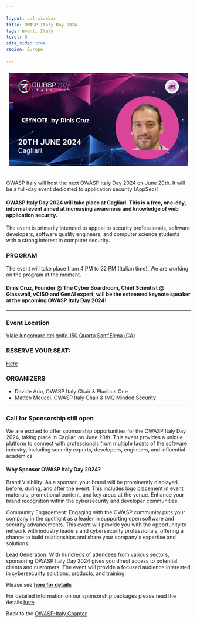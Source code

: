 ```yaml
---

layout: col-sidebar
title: OWASP Italy Day 2024
tags: event, Italy
level: 0
site_side: true
region: Europe

---
```

<img src="https://github.com/OWASP/www-chapter-italy/blob/master/assets/images/OWASPIT2024Top.png?raw=true"/>  

OWASP Italy will host the next OWASP Italy Day 2024 on June 20th. It will be a full-day event dedicated to application security (AppSec)!

#### OWASP Italy Day 2024 will take place at Cagliari. This is a free, one-day, informal event aimed at increasing awareness and knowledge of web application security.

The event is primarily intended to appeal to security professionals, software developers, software quality engineers, and computer science students with a strong interest in computer security. 

### PROGRAM

The event will take place from 4 PM to 22 PM (Italian time). We are working on the program at the moment.

#### Dinis Cruz, Founder @ The Cyber Boardroom, Chief Scientist @ Glasswall, vCISO and GenAI expert, will be the esteemed keynote speaker at the upcoming OWASP Italy Day 2024! ####

---

### Event Location
[Viale lungomare del golfo 150 Quartu Sant'Elena (CA)](https://www.frontemaresardinia.com)

### RESERVE YOUR SEAT:
[Here](https://clicqui.net/2Lst5)

### ORGANIZERS
- Davide Ariu, OWASP Italy Chair & Pluribus One
- Matteo Meucci, OWASP Italy Chair & IMQ Minded Security

---

### Call for Sponsorship still open

We are excited to offer sponsorship opportunities for the OWASP Italy Day 2024, taking place in Cagliari on June 20th. This event provides a unique platform to connect with professionals from multiple facets of the software industry, including security experts, developers, engineers, and influential academics.

#### Why Sponsor OWASP Italy Day 2024?
Brand Visibility: As a sponsor, your brand will be prominently displayed before, during, and after the event. This includes logo placement in event materials, promotional content, and key areas at the venue. Enhance your brand recognition within the cybersecurity and developer communities.

Community Engagement: Engaging with the OWASP community puts your company in the spotlight as a leader in supporting open software and security advancements. This event will provide you with the opportunity to network with industry leaders and cybersecurity professionals, offering a chance to build relationships and share your company's expertise and solutions.

Lead Generation: With hundreds of attendees from various sectors, sponsoring OWASP Italy Day 2024 gives you direct access to potential clients and customers. The event will provide a focused audience interested in cybersecurity solutions, products, and training.

Please see [**here for details**](https://owasp.org/www-chapter-italy/assets/images/2024%20OWASP%20Italy%20Day%20Sponsorship.pptx.pdf)

For detailed information on our sponsorship packages please read the details [here](https://owasp.org/www-chapter-italy/events/OWASPIt24SponsorKit)



Back to the [OWASP-Italy Chapter](https://owasp.org/www-chapter-italy)
